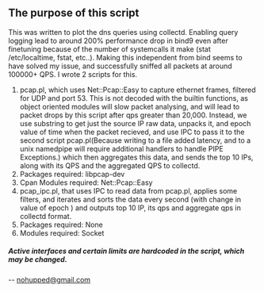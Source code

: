 ## The purpose of this script 

This was written to plot the dns queries using collectd. Enabling query logging lead to around 200% performance drop in bind9 even after finetuning because of the number of systemcalls it make (stat /etc/localtime, fstat, etc..). Making this independent from bind seems to have solved my issue, and successfully sniffed all packets at around 100000+ QPS. I wrote 2 scripts for this.

1. pcap.pl, which uses Net::Pcap::Easy to capture ethernet frames, filtered for UDP and port 53. This is not decoded with the builtin functions, as object oriented modules will slow packet analysing, and will lead to packet drops by this script after qps greater than 20,000. Instead, we use substring to get just the source IP raw data, unpacks it,  and epoch value of time when the packet recieved, and use IPC to pass it to the second script pcap.pl(Because writing to a file added latency, and to a unix namedpipe will require additional handlers to handle PIPE Exceptions.) which then aggregates this data, and sends the top 10 IPs, along with its QPS and the aggregated QPS to collectd. 
  1. Packages required: libpcap-dev
  2. Cpan Modules required: Net::Pcap::Easy
2. pcap_ipc.pl, that uses IPC to read data from pcap.pl, applies some filters, and iterates and sorts the data every second (with change in value of epoch ) and outputs top 10 IP, its qps and aggregate qps in collectd format.
  1. Packages required: None
  2. Modules required: Socket

##### Active interfaces and certain limits are hardcoded in the script, which may be changed.


-- nohupped@gmail.com
